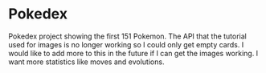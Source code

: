 # Pokedex
Pokedex project showing the first 151 Pokemon. The API that the tutorial used for images is no longer working so I could only get empty cards. I would like to add more to this in the future if I can get the images working. I want more statistics like moves and evolutions.